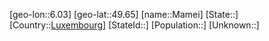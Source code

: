﻿---
location: [49.65,6.03]
type: City
tags:
- geo/City


SpocWebEntityId: 32244
isDeleted: false
confidential: public

---
[geo-lon::6.03]
[geo-lat::49.65]
[name::Mamei]
[State::]
[Country::[Luxembourg](geo/Continent/Europe/Luxembourg.md)]
[StateId::]
[Population::]
[Unknown::]


